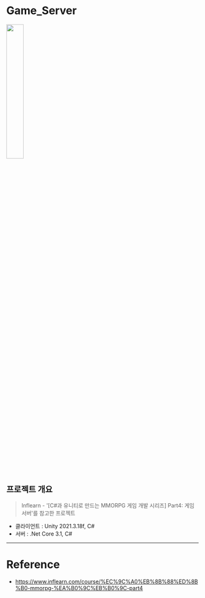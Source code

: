 # Game_Server
<img src="https://user-images.githubusercontent.com/89140546/209889860-239bff4f-b488-4950-8a70-fd5405736128.jpg" width="30%" height="30%">

## 프로젝트 개요
> Inflearn - '[C#과 유니티로 만드는 MMORPG 게임 개발 시리즈] Part4: 게임 서버'를 참고한 프로젝트

* 클라이언트 : Unity 2021.3.18f, C#
* 서버 : .Net Core 3.1, C#

---

# Reference
* https://www.inflearn.com/course/%EC%9C%A0%EB%8B%88%ED%8B%B0-mmorpg-%EA%B0%9C%EB%B0%9C-part4
